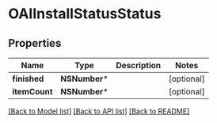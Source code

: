 # OAIInstallStatusStatus

## Properties
Name | Type | Description | Notes
------------ | ------------- | ------------- | -------------
**finished** | **NSNumber*** |  | [optional] 
**itemCount** | **NSNumber*** |  | [optional] 

[[Back to Model list]](../README.md#documentation-for-models) [[Back to API list]](../README.md#documentation-for-api-endpoints) [[Back to README]](../README.md)


